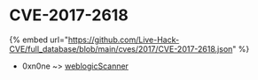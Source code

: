 # CVE-2017-2618
{% embed url="https://github.com/Live-Hack-CVE/full_database/blob/main/cves/2017/CVE-2017-2618.json" %}

* 0xn0ne ~> [weblogicScanner](https://www.alice-snow.ru/2017/database/cve-2017-2618/weblogicscanner-0xn0ne)